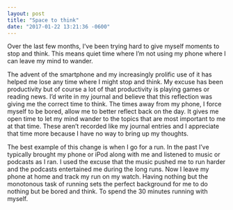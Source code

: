 ```yaml
---
layout: post
title: "Space to think"
date: "2017-01-22 13:21:36 -0600"
---
```


Over the last few months, I’ve been trying hard to give myself moments to stop and think. This means quiet time where I’m not using my phone where I can leave my mind to wander.

The advent of the smartphone and my increasingly prolific use of it has helped me lose any time where I might stop and think. My excuse has been productivity but of course a lot of that productivity is playing games or reading news. I’d write in my journal and believe that this reflection was giving me the correct time to think. The times away from my phone, I force myself to be bored, allow me to better reflect back on the day. It gives me open time to let my mind wander to the topics that are most important to me at that time. These aren’t recorded like my journal entries and I appreciate that time more because I have no way to bring up my thoughts.

The best example of this change is when I go for a run. In the past I’ve typically brought my phone or iPod along with me and listened to music or podcasts as I ran. I used the excuse that the music pushed me to run harder and the podcasts entertained me during the long runs. Now I leave my phone at home and track my run on my watch. Having nothing but the monotonous task of running sets the perfect background for me to do nothing but be bored and think. To spend the 30 minutes running with myself.
